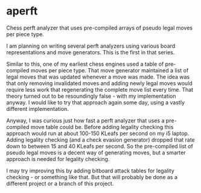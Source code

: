 # aperft
Chess perft analyzer that uses pre-compiled arrays of pseudo legal moves per piece type.

I am planning on writing several perft analyzers using various board representations and move generators.  This is the first in that series.

Similar to this, one of my earliest chess engines used a table of pre-compiled moves per piece type.  That move generator maintained a list of legal moves that was updated whenever a move was made.  The idea was that only removing invalidated moves and adding newly legal moves would require less work that regenerating the complete move list every time.  That theory turned out to be resoundingly false - with my implementation anyway.  I would like to try that approach again some day, using a vastly different implementation.

Anyway, I was curious just how fast a perft analyzer that uses a pre-compiled move table could be.  Before adding legality checking this approach would run at about 100-150 KLeafs per second on my i5 laptop.  Adding legality checking (and a check evasion generator) dropped that rate down to between 15 and 40 KLeafs per second.  So the pre-compiled list of pseudo legal moves is a decent way of generating moves, but a smarter approach is needed for legality checking.

I may try improving this by adding bitboard attack tables for legality checking - or something like that.  But that will probably be done as a different project or a branch of this project.

